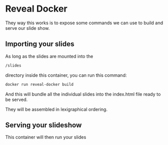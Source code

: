 # Reveal Docker

They way this works is to expose some commands we can use to build and serve our slide show.

## Importing your slides

As long as the slides are mounted into the 

```bash
/slides
```

directory inside this container, you can run this command:

```bash
docker run reveal-docker build
```

And this will bundle all the individual slides into the index.html file ready to be served.

They will be assembled in lexigraphical ordering.

## Serving your slideshow

This container will then run your slides
